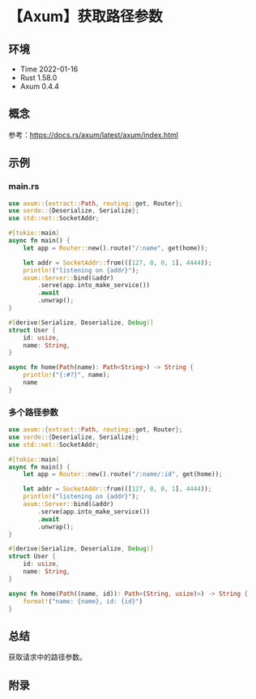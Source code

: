 # 【Axum】获取路径参数

## 环境

- Time 2022-01-16
- Rust 1.58.0
- Axum 0.4.4

## 概念

参考：<https://docs.rs/axum/latest/axum/index.html>  

## 示例

### main.rs

```rust
use axum::{extract::Path, routing::get, Router};
use serde::{Deserialize, Serialize};
use std::net::SocketAddr;

#[tokio::main]
async fn main() {
    let app = Router::new().route("/:name", get(home));

    let addr = SocketAddr::from(([127, 0, 0, 1], 4444));
    println!("listening on {addr}");
    axum::Server::bind(&addr)
        .serve(app.into_make_service())
        .await
        .unwrap();
}

#[derive(Serialize, Deserialize, Debug)]
struct User {
    id: usize,
    name: String,
}

async fn home(Path(name): Path<String>) -> String {
    println!("{:#?}", name);
    name
}
```

### 多个路径参数

```rust
use axum::{extract::Path, routing::get, Router};
use serde::{Deserialize, Serialize};
use std::net::SocketAddr;

#[tokio::main]
async fn main() {
    let app = Router::new().route("/:name/:id", get(home));

    let addr = SocketAddr::from(([127, 0, 0, 1], 4444));
    println!("listening on {addr}");
    axum::Server::bind(&addr)
        .serve(app.into_make_service())
        .await
        .unwrap();
}

#[derive(Serialize, Deserialize, Debug)]
struct User {
    id: usize,
    name: String,
}

async fn home(Path((name, id)): Path<(String, usize)>) -> String {
    format!("name: {name}, id: {id}")
}
```

## 总结

获取请求中的路径参数。

## 附录
